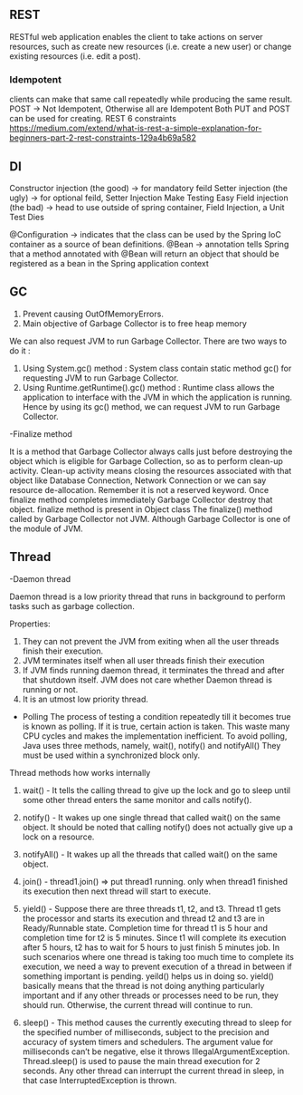## REST
RESTful web application enables the client to take actions on server resources, 
such as create new resources (i.e. create a new user) or 
change existing resources (i.e. edit a post).
###  Idempotent
clients can make that same call repeatedly while producing the same result.
POST -> Not Idempotent, Otherwise all are Idempotent
Both PUT and POST can be used for creating. 
REST 6 constraints
https://medium.com/extend/what-is-rest-a-simple-explanation-for-beginners-part-2-rest-constraints-129a4b69a582

## DI 
Constructor injection (the good) -> for mandatory feild
Setter injection (the ugly) 		-> for optional feild, Setter Injection Make Testing Easy
Field injection (the bad)	-> head to use outside of spring container, Field Injection, a Unit Test Dies

@Configuration -> indicates that the class can be used by the Spring IoC container 
				  as a source of bean definitions.
@Bean -> annotation tells Spring that a method annotated with @Bean will return an object
		that should be registered as a bean in the Spring application context

## GC

1. Prevent causing OutOfMemoryErrors.
2. Main objective of Garbage Collector is to free heap memory

We can also request JVM to run Garbage Collector. There are two ways to do it :
1. Using System.gc() method : System class contain static method gc() for requesting JVM to run Garbage Collector.
2. Using Runtime.getRuntime().gc() method : Runtime class allows the application to interface with the JVM in which the application is running. Hence by using its gc() method, we can request JVM to run Garbage Collector.

-Finalize method

It is a method that Garbage Collector always calls just before 
destroying the object which is eligible for Garbage Collection,
so as to perform clean-up activity. Clean-up activity means 
closing the resources associated with that object like Database
Connection, Network Connection or we can say resource de-allocation.
Remember it is not a reserved keyword.
Once finalize method completes immediately Garbage Collector
destroy that object. finalize method is present in Object class
The finalize() method called by Garbage Collector not JVM. 
Although Garbage Collector is one of the module of JVM.

## Thread

-Daemon thread

Daemon thread is a low priority thread that runs in background 
to perform tasks such as garbage collection.

Properties:

1. They can not prevent the JVM from exiting when all the user threads 
finish their execution.
2. JVM terminates itself when all user threads finish their execution
3. If JVM finds running daemon thread, it terminates the thread 
and after that shutdown itself. JVM does not care whether Daemon 
thread is running or not.
4. It is an utmost low priority thread.

- Polling
The process of testing a condition repeatedly till it becomes true is known as polling.
If it is true, certain action is taken. This waste many CPU cycles and makes the implementation inefficient.
To avoid polling, Java uses three methods, namely, wait(), notify() and notifyAll()
They must be used within a synchronized block only.

Thread methods how works internally 

1. wait() - It tells the calling thread to give up the lock and go to sleep until some other thread enters the same monitor and calls notify().

2. notify() - It wakes up one single thread that called wait() on the same object. It should be noted that calling notify() does not actually give up a lock on a resource.

3. notifyAll() - It wakes up all the threads that called wait() on the same object.

4. join() - thread1.join() => put thread1 running. only when thread1 finished 
its execution then next thread will start to execute.
5. yield() - Suppose there are three threads t1, t2, and t3. Thread t1 gets the processor and starts its execution and thread t2 and t3 are in Ready/Runnable state. Completion time for thread t1 is 5 hour and completion time for t2 is 5 minutes. Since t1 will complete its execution after 5 hours, t2 has to wait for 5 hours to just finish 5 minutes job. In such scenarios where one thread is taking too much time to complete its execution, we need a way to prevent execution of a thread in between if something important is pending. yeild() helps us in doing so.
yield() basically means that the thread is not doing anything particularly important and if any other threads or processes need to be run, they should run. Otherwise, the current thread will continue to run.

6. sleep() - This method causes the currently executing thread to sleep for the specified number of milliseconds, subject to the precision and accuracy of system timers and schedulers. The argument value for milliseconds can’t be negative, else it throws IllegalArgumentException.
Thread.sleep() is used to pause the main thread execution for 2 seconds.
Any other thread can interrupt the current thread in sleep, in that case InterruptedException is thrown.
